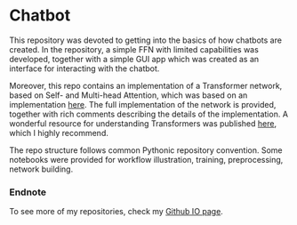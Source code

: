 # Chatbot

This repository was devoted to getting into the basics of how chatbots are created. In the repository, a simple FFN with limited capabilities was developed, together with a simple GUI app which was created as an interface for interacting with the chatbot.

Moreover, this repo contains an implementation of a Transformer network, based on Self- and Multi-head Attention, which was based on an implementation [here](https://blog.tensorflow.org/2019/05/transformer-chatbot-tutorial-with-tensorflow-2.html). The full implementation of the network is provided, together with rich comments describing the details of the implementation. A wonderful resource for understanding Transformers was published [here](http://jalammar.github.io/illustrated-transformer/), which I highly recommend.

The repo structure follows common Pythonic repository convention. Some notebooks were provided for workflow illustration, training, preprocessing, network building.

### Endnote
To see more of my repositories, check my [Github IO page](https://wprazuch.github.io/).
